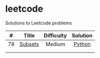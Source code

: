 # leetcode
Solutions to Leetcode problems

| **#** |                     **Title**                     | **Difficulty** |                                **Solution**                               |
|:-----:|:-------------------------------------------------:|:--------------:|:-------------------------------------------------------------------------:|
|   78  | [Subsets](https://leetcode.com/problems/subsets/) |     Medium     | [Python](https://github.com/doublewhy/leetcode/tree/main/LC_0078_Subsets) |
|       |                                                   |                |                                                                           |
|       |                                                   |                |                                                                           |
